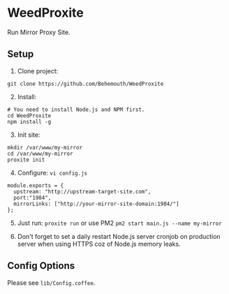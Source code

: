# WeedProxite
Run Mirror Proxy Site.

## Setup

1. Clone project:

  ```
  git clone https://github.com/Behemouth/WeedProxite
  ```
2. Install:
  ```
  # You need to install Node.js and NPM first.
  cd WeedProxite
  npm install -g
  ```

3. Init site:
  ```
  mkdir /var/www/my-mirror
  cd /var/www/my-mirror
  proxite init
  ```
4. Configure: `vi config.js`
  ```
  module.exports = {
    upstream: "http://upstream-target-site.com",
    port:"1984",
    mirrorLinks: ["http://your-mirror-site-domain:1984/"]
  };
  ```

5. Just run: `proxite run` or use PM2 `pm2 start main.js --name my-mirror`

6. Don't forget to set a daily restart Node.js server cronjob on production server when using HTTPS coz of Node.js memory leaks.

## Config Options

Please see `lib/Config.coffee`.
